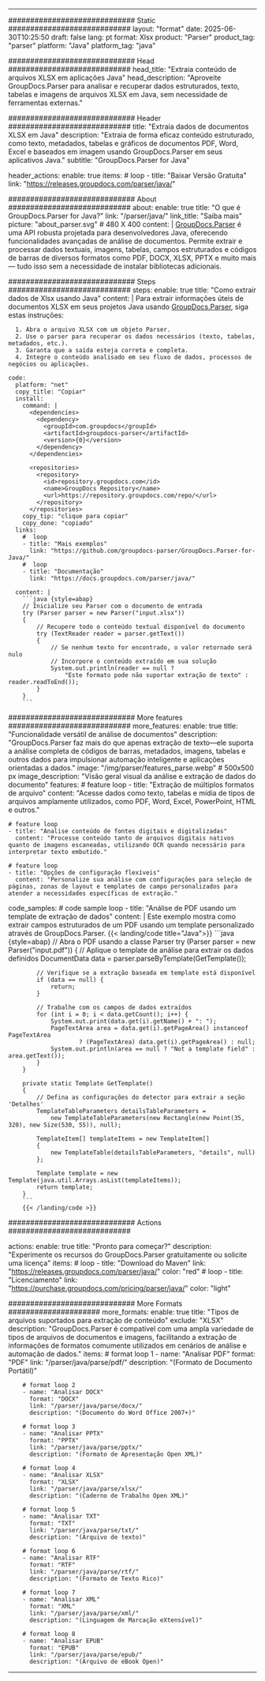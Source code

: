 


---
############################# Static ############################
layout: "format"
date:  2025-06-30T10:25:50
draft: false
lang: pt
format: Xlsx
product: "Parser"
product_tag: "parser"
platform: "Java"
platform_tag: "java"

############################# Head ############################
head_title: "Extraia conteúdo de arquivos XLSX em aplicações Java"
head_description: "Aproveite GroupDocs.Parser para analisar e recuperar dados estruturados, texto, tabelas e imagens de arquivos XLSX em Java, sem necessidade de ferramentas externas."

############################# Header ############################
title: "Extraia dados de documentos XLSX em Java" 
description: "Extraia de forma eficaz conteúdo estruturado, como texto, metadados, tabelas e gráficos de documentos PDF, Word, Excel e baseados em imagem usando GroupDocs.Parser em seus aplicativos Java."
subtitle: "GroupDocs.Parser for Java" 

header_actions:
  enable: true
  items:
    #  loop
    - title: "Baixar Versão Gratuita"
      link: "https://releases.groupdocs.com/parser/java/"
      
############################# About ############################
about:
    enable: true
    title: "O que é GroupDocs.Parser for Java?"
    link: "/parser/java/"
    link_title: "Saiba mais"
    picture: "about_parser.svg" # 480 X 400
    content: |
       [GroupDocs.Parser](/parser/java/) é uma API robusta projetada para desenvolvedores Java, oferecendo funcionalidades avançadas de análise de documentos. Permite extrair e processar dados textuais, imagens, tabelas, campos estruturados e códigos de barras de diversos formatos como PDF, DOCX, XLSX, PPTX e muito mais — tudo isso sem a necessidade de instalar bibliotecas adicionais.

############################# Steps ############################
steps:
    enable: true
    title: "Como extrair dados de Xlsx usando Java"
    content: |
      Para extrair informações úteis de documentos XLSX em seus projetos Java usando [GroupDocs.Parser](/parser/java/), siga estas instruções:
      
      1. Abra o arquivo XLSX com um objeto Parser.
      2. Use o parser para recuperar os dados necessários (texto, tabelas, metadados, etc.).
      3. Garanta que a saída esteja correta e completa.
      4. Integre o conteúdo analisado em seu fluxo de dados, processos de negócios ou aplicações.
   
    code:
      platform: "net"
      copy_title: "Copiar"
      install:
        command: |
          <dependencies>
            <dependency>
              <groupId>com.groupdocs</groupId>
              <artifactId>groupdocs-parser</artifactId>
              <version>{0}</version>
            </dependency>
          </dependencies>

          <repositories>
            <repository>
              <id>repository.groupdocs.com</id>
              <name>GroupDocs Repository</name>
              <url>https://repository.groupdocs.com/repo/</url>
            </repository>
          </repositories>
        copy_tip: "clique para copiar"
        copy_done: "copiado"
      links:
        #  loop
        - title: "Mais exemplos"
          link: "https://github.com/groupdocs-parser/GroupDocs.Parser-for-Java/"
        #  loop
        - title: "Documentação"
          link: "https://docs.groupdocs.com/parser/java/"
          
      content: |
        ```java {style=abap}
        // Inicialize seu Parser com o documento de entrada
        try (Parser parser = new Parser("input.xlsx"))
        {
            // Recupere todo o conteúdo textual disponível do documento
            try (TextReader reader = parser.getText())
            {
                // Se nenhum texto for encontrado, o valor retornado será nulo
                // Incorpore o conteúdo extraído em sua solução
                System.out.println(reader == null ? 
                    "Este formato pode não suportar extração de texto" : reader.readToEnd());
            }
        }
        ```            

############################# More features ############################
more_features:
  enable: true
  title: "Funcionalidade versátil de análise de documentos"
  description: "GroupDocs.Parser faz mais do que apenas extração de texto—ele suporta a análise completa de códigos de barras, metadados, imagens, tabelas e outros dados para impulsionar automação inteligente e aplicações orientadas a dados."
  image: "/img/parser/features_parse.webp" # 500x500 px
  image_description: "Visão geral visual da análise e extração de dados do documento"
  features:
    # feature loop
    - title: "Extração de múltiplos formatos de arquivo"
      content: "Acesse dados como texto, tabelas e mídia de tipos de arquivos amplamente utilizados, como PDF, Word, Excel, PowerPoint, HTML e outros."

    # feature loop
    - title: "Analise conteúdo de fontes digitais e digitalizadas"
      content: "Processe conteúdo tanto de arquivos digitais nativos quanto de imagens escaneadas, utilizando OCR quando necessário para interpretar texto embutido."

    # feature loop
    - title: "Opções de configuração flexíveis"
      content: "Personalize sua análise com configurações para seleção de páginas, zonas de layout e templates de campo personalizados para atender a necessidades específicas de extração."
      
  code_samples:
    # code sample loop
    - title: "Análise de PDF usando um template de extração de dados"
      content: |
        Este exemplo mostra como extrair campos estruturados de um PDF usando um template personalizado através de GroupDocs.Parser.
        {{< landing/code title="Java">}}
        ```java {style=abap}
        //  Abra o PDF usando a classe Parser
        try (Parser parser = new Parser("input.pdf"))
        {
            // Aplique o template de análise para extrair os dados definidos
            DocumentData data = parser.parseByTemplate(GetTemplate());

            // Verifique se a extração baseada em template está disponível
            if (data == null) {
                return;
            }

            // Trabalhe com os campos de dados extraídos
            for (int i = 0; i < data.getCount(); i++) {
                System.out.print(data.get(i).getName() + ": ");
                PageTextArea area = data.get(i).getPageArea() instanceof PageTextArea
                        ? (PageTextArea) data.get(i).getPageArea() : null;
                System.out.println(area == null ? "Not a template field" : area.getText());
            }
        }

        private static Template GetTemplate()
        {
            // Defina as configurações do detector para extrair a seção 'Detalhes'
            TemplateTableParameters detailsTableParameters = 
                new TemplateTableParameters(new Rectangle(new Point(35, 320), new Size(530, 55)), null);

            TemplateItem[] templateItems = new TemplateItem[]
            {
                new TemplateTable(detailsTableParameters, "details", null)
            };

            Template template = new Template(java.util.Arrays.asList(templateItems));
            return template;
        }
        ```
        {{< /landing/code >}}


############################# Actions ############################

actions:
  enable: true
  title: "Pronto para começar?"
  description: "Experimente os recursos do GroupDocs.Parser gratuitamente ou solicite uma licença"
  items:
    #  loop
    - title: "Download do Maven"
      link: "https://releases.groupdocs.com/parser/java/"
      color: "red"
        #  loop
    - title: "Licenciamento"
      link: "https://purchase.groupdocs.com/pricing/parser/java/"
      color: "light"


############################# More Formats #####################
more_formats:
    enable: true
    title: "Tipos de arquivos suportados para extração de conteúdo"
    exclude: "XLSX"
    description: "GroupDocs.Parser é compatível com uma ampla variedade de tipos de arquivos de documentos e imagens, facilitando a extração de informações de formatos comumente utilizados em cenários de análise e automação de dados."
    items: 
        # format loop 1
        - name: "Analisar PDF"
          format: "PDF"
          link: "/parser/java/parse/pdf/"
          description: "(Formato de Documento Portátil)"
          
        # format loop 2
        - name: "Analisar DOCX"
          format: "DOCX"
          link: "/parser/java/parse/docx/"
          description: "(Documento do Word Office 2007+)"
          
        # format loop 3
        - name: "Analisar PPTX"
          format: "PPTX"
          link: "/parser/java/parse/pptx/"
          description: "(Formato de Apresentação Open XML)"
          
        # format loop 4
        - name: "Analisar XLSX"
          format: "XLSX"
          link: "/parser/java/parse/xlsx/"
          description: "(Caderno de Trabalho Open XML)"
          
        # format loop 5
        - name: "Analisar TXT"
          format: "TXT"
          link: "/parser/java/parse/txt/"
          description: "(Arquivo de texto)"
          
        # format loop 6
        - name: "Analisar RTF"
          format: "RTF"
          link: "/parser/java/parse/rtf/"
          description: "(Formato de Texto Rico)"
          
        # format loop 7
        - name: "Analisar XML"
          format: "XML"
          link: "/parser/java/parse/xml/"
          description: "(Linguagem de Marcação eXtensível)"
          
        # format loop 8
        - name: "Analisar EPUB"
          format: "EPUB"
          link: "/parser/java/parse/epub/"
          description: "(Arquivo de eBook Open)"
         
          

---